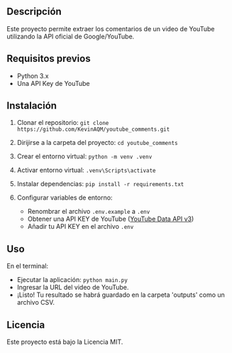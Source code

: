 ## Descripción
Este proyecto permite extraer los comentarios de un video de YouTube utilizando la API oficial de Google/YouTube.

## Requisitos previos
- Python 3.x
- Una API Key de YouTube

## Instalación

1. Clonar el repositorio: ```git clone https://github.com/KevinAQM/youtube_comments.git```

2. Dirijirse a la carpeta del proyecto: ```cd youtube_comments```

3. Crear el entorno virtual: ```python -m venv .venv```

4. Activar entorno virtual: ```.venv\Scripts\activate```

5. Instalar dependencias: ```pip install -r requirements.txt```

6. Configurar variables de entorno:
   - Renombrar el archivo ```.env.example``` a ```.env```
   - Obtener una API KEY de YouTube ([YouTube Data API v3](https://console.cloud.google.com/apis/library/youtube.googleapis.com))
   - Añadir tu API KEY en el archivo ```.env```

## Uso
En el terminal:
- Ejecutar la aplicación: ```python main.py```
- Ingresar la URL del video de YouTube.
- ¡Listo! Tu resultado se habrá guardado en la carpeta 'outputs' como un archivo CSV.

## Licencia
Este proyecto está bajo la Licencia MIT.
